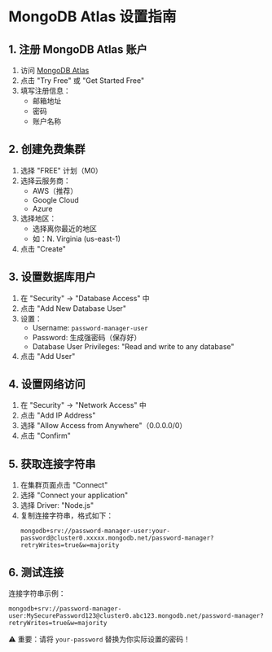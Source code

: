 # MongoDB Atlas 设置指南

## 1. 注册 MongoDB Atlas 账户

1. 访问 [MongoDB Atlas](https://www.mongodb.com/atlas)
2. 点击 "Try Free" 或 "Get Started Free"
3. 填写注册信息：
   - 邮箱地址
   - 密码
   - 账户名称

## 2. 创建免费集群

1. 选择 "FREE" 计划（M0）
2. 选择云服务商：
   - AWS（推荐）
   - Google Cloud
   - Azure
3. 选择地区：
   - 选择离你最近的地区
   - 如：N. Virginia (us-east-1)
4. 点击 "Create"

## 3. 设置数据库用户

1. 在 "Security" → "Database Access" 中
2. 点击 "Add New Database User"
3. 设置：
   - Username: `password-manager-user`
   - Password: 生成强密码（保存好）
   - Database User Privileges: "Read and write to any database"
4. 点击 "Add User"

## 4. 设置网络访问

1. 在 "Security" → "Network Access" 中
2. 点击 "Add IP Address"
3. 选择 "Allow Access from Anywhere"（0.0.0.0/0）
4. 点击 "Confirm"

## 5. 获取连接字符串

1. 在集群页面点击 "Connect"
2. 选择 "Connect your application"
3. 选择 Driver: "Node.js"
4. 复制连接字符串，格式如下：
   ```
   mongodb+srv://password-manager-user:your-password@cluster0.xxxxx.mongodb.net/password-manager?retryWrites=true&w=majority
   ```

## 6. 测试连接

连接字符串示例：
```
mongodb+srv://password-manager-user:MySecurePassword123@cluster0.abc123.mongodb.net/password-manager?retryWrites=true&w=majority
```

⚠️ 重要：请将 `your-password` 替换为你实际设置的密码！ 